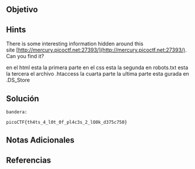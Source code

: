 ## Objetivo

## Hints
There is some interesting information hidden around this site [http://mercury.picoctf.net:27393/](http://mercury.picoctf.net:27393/). Can you find it?

en el html esta la primera parte
en el css esta la segunda
en robots.txt esta la tercera 
el archivo .htaccess la cuarta parte 
la ultima parte esta gurada en .DS_Store
## Solución

```
bandera:

picoCTF{th4ts_4_l0t_0f_pl4c3s_2_lO0k_d375c750}
```
 
## Notas Adicionales



## Referencias